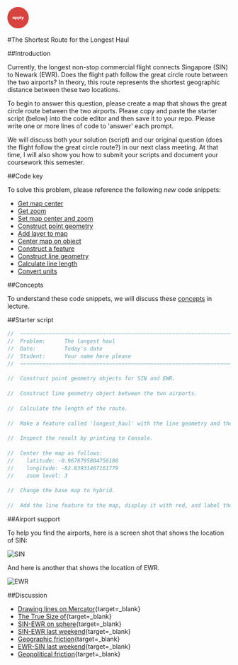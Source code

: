 ![apply](../../images/apply.png)  

#The Shortest Route for the Longest Haul        

##Introduction  

Currently, the longest non-stop commercial flight connects Singapore (SIN) to Newark (EWR). Does the flight path follow the great circle route between the two airports? In theory, this route represents the shortest geographic distance between these two locations.       

To begin to answer this question, please create a map that shows the great circle route between the two airports. Please copy and paste the starter script (below) into the code editor and then save it to your repo. Please write one or more lines of code to 'answer' each prompt.  

We will discuss both your solution (script) and our original question (does the flight follow the great circle route?) in our next class meeting. At that time, I will also show you how to submit your scripts and document your coursework this semester.      

##Code key  

To solve this problem, please reference the following _new_ code snippets:      

- [Get map center](../../code/map/getMapCenter.md)  
- [Get zoom](../../code/map/getZoom.md)  
- [Set map center and zoom](../../code/map/setCenterZoom.md)  
- [Construct point geometry](../../code/geometry/constructPointGeometry.md)  
- [Add layer to map](../../code/map/addLayer.md)
- [Center map on object](../../code/map/centerObject.md)  
- [Construct a feature](../../code/geometry/constructFeature.md)
- [Construct line geometry](../../code/geometry/constructLineGeometry.md)  
- [Calculate line length](../../code/geometry/calculateLength.md)  
- [Convert units](../../code/geometry/convert_units.md)  

##Concepts    

To understand these code snippets, we will discuss these [concepts](../../concepts/cart_roots.md) in lecture.    

##Starter script  

```js
//  ~~~~~~~~~~~~~~~~~~~~~~~~~~~~~~~~~~~~~~~~~~~~~~~~~~~~~~~~~~~~~~~~~~~~~~~
//  Problem:      The longest haul  
//  Date:         Today's date
//  Student:      Your name here please
//  ~~~~~~~~~~~~~~~~~~~~~~~~~~~~~~~~~~~~~~~~~~~~~~~~~~~~~~~~~~~~~~~~~~~~~~~

//  Construct point geometry objects for SIN and EWR.   

//  Construct line geometry object between the two airports.  

//  Calculate the length of the route.  

//  Make a feature called 'longest_haul' with the line geometry and the distance of the flight as an attribute.  

//  Inspect the result by printing to Console.

//  Center the map as follows:  
//    latitude: -0.9678795804756186  
//    longitude: -82.83931467161779  
//    zoom level: 3  

//  Change the base map to hybrid.

//  Add the line feature to the map, display it with red, and label the layer 'Longest haul route'.

```

##Airport support      

To help you find the airports, here is a screen shot that shows the location of SIN:  

![SIN](https://geography.middlebury.edu/GEOG0150/images/01/SIN.png)

And here is another that shows the location of EWR.

![EWR](https://geography.middlebury.edu/GEOG0150/images/01/EWR.png)

##Discussion    

- [Drawing lines on Mercator](https://geography.middlebury.edu/GEOG0150/images/01/_for_discussion.pdf){target=_blank}  
- [The True Size of](https://www.thetruesize.com/){target=_blank}
- [SIN-EWR on sphere](https://geography.middlebury.edu/GEOG0150/images/01/greatCircleRoute.png){target=_blank}
- [SIN-EWR last weekend](https://geography.middlebury.edu/GEOG0150/images/01/SIN-EWR.png){target=_blank}  
- [Geographic friction](https://earth.nullschool.net/#current/wind/isobaric/250hPa/orthographic){target=_blank}
- [EWR-SIN last weekend](https://geography.middlebury.edu/GEOG0150/images/01/EWR-SIN.png){target=_blank}  
- [Geopolitical friction](https://www.flightradar24.com/blog/russian-roundabout-how-flights-are-avoiding-russian-airspace/){target=_blank}

